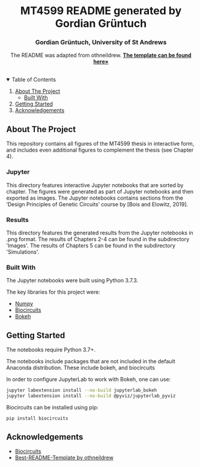 <!--
*** This README was generated using the Best-README-Template by othneildrew. 
*** https://github.com/othneildrew/Best-README-Template
-->


<!-- PROJECT Title -->
<br />
<p align="center">
  <h1 align="center">MT4599 README generated by Gordian Grüntuch</h1>
  <h3 align="center">Gordian Grüntuch, University of St Andrews</h1>

  <p align="center">
    The README was adapted from othneildrew.
    <a href="https://github.com/othneildrew/Best-README-Template"><strong>The template can be found here»</strong></a>
    <br />
    <br />
  </p>
</p>

<!-- TABLE OF CONTENTS -->
<details open="open">
  <summary>Table of Contents</summary>
  <ol>
    <li>
      <a href="#about-the-project">About The Project</a>
      <ul>
        <li><a href="#built-with">Built With</a></li>
      </ul>
    </li>
    <li>
      <a href="#getting-started">Getting Started</a>
    </li>
    <li><a href="#acknowledgements">Acknowledgements</a></li>
  </ol>
</details>



<!-- ABOUT THE PROJECT -->
## About The Project

This repository contains all figures of the MT4599 thesis in interactive form, and includes even additional figures to complement the thesis (see Chapter 4).

### Jupyter

This directory features interactive Jupyter notebooks that are sorted by chapter. The figures were generated as part of Jupyter notebooks and then exported as images.
The Jupyter notebooks contains sections from the ’Design Principles of Genetic Circuits’ course by [Bois and Elowitz, 2019].

### Results

This directory features the generated results from the Jupyter notebooks in .png format. The results of Chapters 2-4 can be found in the subdirectory 'Images'.
The results of Chapters 5 can be found in the subdirectory 'Simulations'.

### Built With

The Jupyter notebooks were built using Python 3.7.3.

The key libraries for this project were:
* [Numpy](https://numpy.org/)
* [Biocircuits](https://biocircuits.github.io/)
* [Bokeh](https://docs.bokeh.org/en/latest/index.html)



<!-- GETTING STARTED -->
## Getting Started

The notebooks require Python 3.7+.

The notebooks include packages that are not included in the default Anaconda distribution. These include bokeh, and biocircuits

In order to configure JupyterLab to work with Bokeh, one can use:

  ```sh
  jupyter labextension install --no-build jupyterlab_bokeh
  jupyter labextension install --no-build @pyviz/jupyterlab_pyviz
   ```

Biocircuits can be installed using pip:
  ```sh
  pip install biocircuits
   ```

<!-- ACKNOWLEDGEMENTS -->
## Acknowledgements
* [Biocircuits](https://biocircuits.github.io/)
* [Best-README-Template by othneildrew](https://github.com/othneildrew/Best-README-Template)
